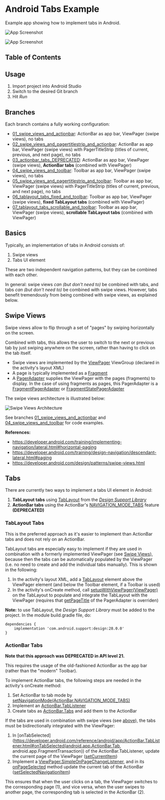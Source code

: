 Android Tabs Example
====================

Example app showing how to implement tabs in Android.

![App Screenshot](drawable/animal.jpg)

![App Screenshot](ic_launcher.png)

Table of Contents
-----------------
Usage
-----

1. Import project into Android Studio
2. Switch to the desired Git branch
3. Hit *Run*


Branches
--------

Each branch contains a fully working configuration:

- [01_swipe_views_and_actionbar](https://github.com/weibeld/AndroidTabsExample/tree/01_swipe_views_and_actionbar):
ActionBar as app bar, ViewPager (swipe views), no tabs
- [02_swipe_views_and_pagertitlestrip_and_actionbar](https://github.com/weibeld/AndroidTabsExample/tree/02_swipe_views_and_pagertitlestrip_and_actionbar): ActionBar as app bar, ViewPager (swipe views) with PagerTitleStrip (titles of current, previous, and next page), no tabs
- [03_actionbar_tabs_DEPRECATED](https://github.com/weibeld/AndroidTabsExample/tree/03_actionbar_tabs_DEPRECATED): ActionBar as app bar, ViewPager (swipe views), **ActionBar tabs** (combined with ViewPager)
- [04_swipe_views_and_toolbar](https://github.com/weibeld/AndroidTabsExample/tree/04_swipe_views_and_toolbar): Toolbar as app bar, ViewPager (swipe views), no tabs
- [05_swipe_views_and_pagertitlestrip_and_toolbar](https://github.com/weibeld/AndroidTabsExample/tree/05_swipe_views_and_pagertitlestrip_and_toolbar): Toolbar as app bar, ViewPager (swipe views) with PagerTitleStrip (titles of current, previous, and next page), no tabs
- [06_tablayout_tabs_fixed_and_toolbar](https://github.com/weibeld/AndroidTabsExample/tree/06_tablayout_tabs_fixed_and_toolbar): Toolbar as app bar, ViewPager (swipe views), **fixed TabLayout tabs** (combined with ViewPager)
- [07_tablayout_tabs_scrollable_and_toolbar](https://github.com/weibeld/AndroidTabsExample/tree/07_tablayout_tabs_scrollable_and_toolbar): Toolbar as app bar, ViewPager (swipe views), **scrollable TabLayout tabs** (combined with ViewPager)


Basics
------

Typically, an implementation of tabs in Android consists of:

1. Swipe views
2. Tabs UI element

These are two independent navigation patterns, but they can be combined with each other.

In general: swipe views *can (but don't need to)* be combined with tabs, and tabs *can (but don't need to)* be combined with swipe views. However, tabs benefit tremendously from being combined with swipe views, as explained below.


Swipe Views
-----------

Swipe views allow to flip through a set of "pages" by swiping horizontally on the screen.

Combined with tabs, this allows the user to switch to the next or previous tab by just swiping anywhere on the screen, rather than having to click on the tab itself. 

- Swipe views are implemented by the [ViewPager](https://developer.android.com/reference/android/support/v4/view/ViewPager.html) ViewGroup (declared in the activity's layout XML)
- A page is typically implemented as a [Fragment](https://developer.android.com/reference/android/support/v4/view/ViewPager.html)
- A [PagerAdapter](https://developer.android.com/reference/android/support/v4/view/PagerAdapter.html) supplies the ViewPager with the pages (fragments) to display. In the case of using fragments as pages, this PagerAdapter is a [FragmentPagerAdapter](https://developer.android.com/reference/android/support/v13/app/FragmentPagerAdapter.html) or [FragmentStatePagerAdapter](https://developer.android.com/reference/android/support/v13/app/FragmentStatePagerAdapter.html)

The swipe views architecture is illustrated below:

![Swipe Views Architecture](README_res/swipe_views.png)

See branches [01_swipe_views_and_actionbar](https://github.com/weibeld/AndroidTabsExample/tree/01_swipe_views_and_actionbar) and [04_swipe_views_and_toolbar](https://github.com/weibeld/AndroidTabsExample/tree/04_swipe_views_and_toolbar) for code examples.

**References:**

- https://developer.android.com/training/implementing-navigation/lateral.html#horizontal-paging
- https://developer.android.com/training/design-navigation/descendant-lateral.html#paging
- https://developer.android.com/design/patterns/swipe-views.html


Tabs
----

There are currently two ways to implement a tabs UI element in Android:

1. **TabLayout tabs** using [TabLayout](https://developer.android.com/reference/android/support/design/widget/TabLayout.html) from the [*Design Support Library*](https://guides.codepath.com/android/Design-Support-Library)
2. **ActionBar tabs** using the ActionBar's [NAVIGATION_MODE_TABS](https://developer.android.com/reference/android/app/ActionBar.html#NAVIGATION_MODE_TABS) feature **(DEPRECATED)**


### TabLayout Tabs

This is the preferred approach as it's easier to implement than ActionBar tabs and does not rely on an ActionBar.

TabLayout tabs are especially easy to implement if they are used in combination with a formerly implemented ViewPager (see [Swipe Views](#swipe-views)), because then the tabs can be automatically populated by the ViewPager (i.e. no need to create and add the individual tabs manually). This is shown in the following:

1. In the activity's layout XML, add a [TabLayout](https://developer.android.com/reference/android/support/design/widget/TabLayout.html) element above the ViewPager element (and below the Toolbar element, if a Toolbar is used)
2. In the activity's onCreate method, call [setupWithViewPager(ViewPager)](https://developer.android.com/reference/android/support/design/widget/TabLayout.html#setupWithViewPager(android.support.v4.view.ViewPager)) on the TabLayout to populate and integrate the TabLayout with the ViewPager (requires that [getPageTitle](https://developer.android.com/reference/android/support/v4/view/PagerAdapter.html#getPageTitle(int)) of the PagerAdapter is overriden)

**Note:** to use TabLayout, the *Design Support Library* must be added to the project. In the module build.gradle file, do:

```
dependencies {
    implementation 'com.android.support:design:28.0.0'
}
```


### ActionBar Tabs

**Note that this approach was DEPRECATED in API level 21.**

This requires the usage of the old-fashioned ActionBar as the app bar (rather than the "modern" Toolbar).

To implement ActionBar tabs, the following steps are needed in the activity's onCreate method:

1. Set ActionBar to tab mode by [setNavigationMode(ActionBar.NAVIGATION_MODE_TABS)](https://developer.android.com/reference/android/app/ActionBar.html#setNavigationMode(int))
2. Implement an [ActionBar.TabListener](https://developer.android.com/reference/android/app/ActionBar.TabListener.html)
3. Create tabs as [ActionBar.Tabs](https://developer.android.com/reference/android/app/ActionBar.Tab.html) and add them to the ActionBar

If the tabs are used in combination with swipe views (see [above](#swipe-views)), the tabs must be bidirectionally integrated with the ViewPager:

1. In [onTabSelected](https://developer.android.com/reference/android/app/ActionBar.TabListener.html#onTabSelected(android.app.ActionBar.Tab, android.app.FragmentTransaction)) of the ActionBar.TabListener, update the current page of the ViewPager ([setCurrentItem](https://developer.android.com/reference/android/support/v4/view/ViewPager.html#setCurrentItem(int)))
2. Implement a [ViewPager.SimpleOnPageChangeListener](https://developer.android.com/reference/android/support/v4/view/ViewPager.SimpleOnPageChangeListener.html), and in its [onPageSelected](https://developer.android.com/reference/android/support/v4/view/ViewPager.SimpleOnPageChangeListener.html#onPageSelected(int)) method update the current tab of the ActionBar ([setSelectedNavigationItem](https://developer.android.com/reference/android/app/ActionBar.html#setSelectedNavigationItem(int)))

This ensures that when the user clicks on a tab, the ViewPager switches to the corresponding page (1), and vice versa, when the user swipes to another page, the corresponding tab is selected in the ActionBar (2).



